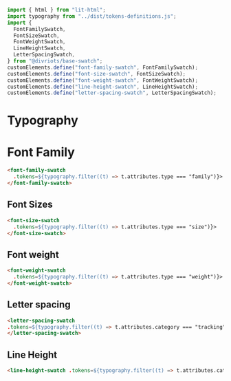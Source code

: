 ```js script
import { html } from "lit-html";
import typography from "../dist/tokens-definitions.js";
import {
  FontFamilySwatch,
  FontSizeSwatch,
  FontWeightSwatch,
  LineHeightSwatch,
  LetterSpacingSwatch,
} from "@divriots/base-swatch";
customElements.define("font-family-swatch", FontFamilySwatch);
customElements.define("font-size-swatch", FontSizeSwatch);
customElements.define("font-weight-swatch", FontWeightSwatch);
customElements.define("line-height-swatch", LineHeightSwatch);
customElements.define("letter-spacing-swatch", LetterSpacingSwatch);
```

# Typography

# Font Family

```html story
<font-family-swatch
  .tokens=${typography.filter((t) => t.attributes.type === "family")}>
</font-family-swatch>
```

## Font Sizes

```html story
<font-size-swatch
  .tokens=${typography.filter((t) => t.attributes.type === "size")}>
</font-size-swatch>
```

## Font weight

```html story
<font-weight-swatch
  .tokens=${typography.filter((t) => t.attributes.type === "weight")}>
</font-weight-swatch>
```

## Letter spacing

```html story
<letter-spacing-swatch
.tokens=${typography.filter((t) => t.attributes.category === "tracking")}>
</letter-spacing-swatch>
```

## Line Height

```html story
<line-height-swatch .tokens=${typography.filter((t) => t.attributes.category === "lineHeight")}></line-height-swatch>
```
